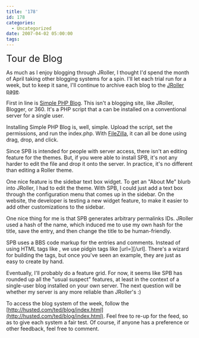```yaml
---
title: '178'
id: 178
categories:
  - Uncategorized
date: 2007-04-02 05:00:00
tags:
---
```


<span style="font-size:180%;">Tour de Blog</span>

As much as I enjoy blogging through JRoller, I thought I'd spend the month of April taking other blogging systems for a spin. I'll let each trial run for a week, but to keep it sane, I'll continue to archive each blog to the [JRoller page](http://jroller.com/page/TedHusted). 

First in line is [Simple PHP Blog](http://www.simplephpblog.com/). This isn't a blogging site, like JRoller, Blogger, or 360\. It's a PHP script that a can be installed on a conventional server for a single user. 

Installing Simple PHP Blog is, well, simple. Upload the script, set the permissions, and run the index.php. With [FileZilla](http://filezilla.sourceforge.net/), it can all be done using drag, drop, and click. 

Since SPB is intended for people with server access, there isn't an editing feature for the themes. But, if you were able to install SPB, it's not any harder to edit the file and drop it onto the server. In practice, it's no different than editing a Roller theme.

One nice feature is the sidebar text box widget. To get an "About Me" blurb into JRoller, I had to edit the theme. With SPB, I could just add a text box through the configuration menu that comes up in the sidebar. On the website, the developer is testing a new widget feature, to make it easier to add other customizations to the sidebar.

One nice thing for me is that SPB generates arbitrary permalinks IDs.  JRoller used a hash of the name, which induced me to use my own hash for the title, save the entry, and then change the title to be human-friendly. 

SPB uses a BBS code markup for the entries and comments. Instead of using HTML tags like [](), we use pidgin tags like [url=][/url]. There's a wizard for building the tags, but once you've seen an example, they are just as easy to create by hand.

Eventually, I'll probably do a feature grid. For now, it seems like SPB has rounded up all the "usual suspect" features, at least in the context of a single-user blog installed on your own server. The next question will be whether my server is any more reliable than JRoller's :) 

To access the blog system of the week, follow the [http://husted.com/ted/blog/index.html](http://husted.com/ted/blog/index.html). Feel free to re-up for the feed, so as to give each system a fair test. Of course, if anyone has a preference or other feedback, feel free to comment. 